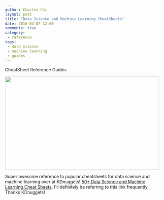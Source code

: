 ```yaml
---
author: Charles Chi
layout: post
title: "Data Science and Machine Learning CheatSheets"
date: 2016-03-07 12:00
comments: true
category:
 - reference
tags:
 - data science
 - machine learning
 - guides
---
```


CheatSheet Reference Guides

<img src="http://scikit-learn.org/stable/_static/ml_map.png" style="width:500px;height:300px;"/>

Super awesome reference to popular cheatsheets for data science and machine learning over at KDnuggets! <a href="http://www.kdnuggets.com/2015/07/good-data-science-machine-learning-cheat-sheets.html" target="_blank">50+ Data Science and Machine Learning Cheat Sheets</a>. I'll definitely be referring to this link frequently. Thanks KDnuggets!

